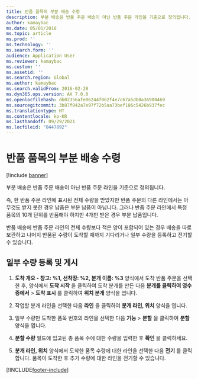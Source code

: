 ```yaml
---
title: 반품 품목의 부분 배송 수령
description: 부분 배송은 반품 주문 배송이 아닌 반품 주문 라인을 기준으로 정의됩니다.
author: kamaybac
ms.date: 05/01/2018
ms.topic: article
ms.prod: ''
ms.technology: ''
ms.search.form: ''
audience: Application User
ms.reviewer: kamaybac
ms.custom: ''
ms.assetid: ''
ms.search.region: Global
ms.author: kamaybac
ms.search.validFrom: 2016-02-28
ms.dyn365.ops.version: AX 7.0.0
ms.openlocfilehash: db02356afe06244f062f4e7c67a5db0a36900469
ms.sourcegitcommit: 3b87f042a7e97f72b5aa73bef186c5426b937fec
ms.translationtype: HT
ms.contentlocale: ko-KR
ms.lasthandoff: 09/29/2021
ms.locfileid: "8447892"
---
```

# <a name="receive-partial-deliveries-of-returned-items"></a>반품 품목의 부분 배송 수령    

[!include [banner](../includes/banner.md)]


부분 배송은 반품 주문 배송이 아닌 반품 주문 라인을 기준으로 정의됩니다.

즉, 한 반품 주문 라인에 표시된 전체 수량을 받았지만 반품 주문의 다른 라인에서는 아무것도 받지 못한 경우 납품은 부분 납품이 아닙니다. 그러나 반품 주문 라인에서 특정 품목의 10개 단위를 반품해야 하지만 4개만 받은 경우 부분 납품입니다.

반품 배송에 반품 주문 라인의 전체 수량보다 적은 양이 포함되어 있는 경우 배송을 따로 보관하고 나머지 반품된 수량이 도착할 때까지 기다리거나 일부 수량을 등록하고 전기할 수 있습니다.

## <a name="register-and-post-a-partial-quantity"></a>일부 수량 등록 및 게시

1.  **도착 개요 - 창고: %1, 선착장: %2, 분개 이름: %3** 양식에서 도착 반품 주문을 선택한 후, 양식에서 **도착 시작** 을 클릭하여 도착 분개를 만든 다음 **분개를 클릭하여 영수증에서** \> **도착 표시** 를 클릭하여 **위치 분개** 양식을 엽니다.

2.  작업할 분개 라인을 선택한 다음 **라인** 을 클릭하여 **분개 라인, 위치** 양식을 엽니다.

3.  일부 수량만 도착한 품목 번호의 라인을 선택한 다음 **기능** \> **분할** 을 클릭하여 **분할** 양식을 엽니다.

4.  **분할 수량** 필드에 입고된 총 품목 수에 대한 수량을 입력한 후 **확인** 을 클릭하세요.

5.  **분개 라인, 위치** 양식에서 도착한 품목 수량에 대한 라인을 선택한 다음 **전기** 를 클릭합니다. 품목이 도착한 후 추가 수량에 대한 라인을 전기할 수 있습니다.






[!INCLUDE[footer-include](../../includes/footer-banner.md)]